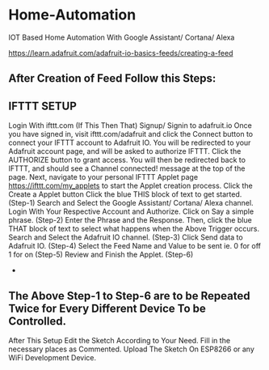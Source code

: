 # Home-Automation
IOT Based Home Automation With Google Assistant/ Cortana/ Alexa

https://learn.adafruit.com/adafruit-io-basics-feeds/creating-a-feed



After Creation of Feed Follow this Steps:
-
IFTTT SETUP
-

  Login With ifttt.com (If This Then That)
  Signup/ Signin to adafruit.io
  Once you have signed in, visit ifttt.com/adafruit and click the Connect button to connect your IFTTT account to Adafruit IO.
  You will be redirected to your Adafruit account page, and will be asked to authorize IFTTT. Click the AUTHORIZE button to grant access.
  You will then be redirected back to IFTTT, and should see a Channel connected! message at the top of the page.
  Next, navigate to your personal IFTTT Applet page https://ifttt.com/my_applets to start the Applet creation process.
  Click the Create a Applet button
  Click the blue THIS block of text to get started. (Step-1)
  Search and Select the Google Assistant/ Cortana/ Alexa channel.
  Login With Your Respective Account and Authorize.
  Click on Say a simple phrase. (Step-2)
  Enter the Phrase and the Response.
  Then, click the blue THAT block of text to select what happens when the Above Trigger occurs.
  Search and Select the Adafruit IO channel. (Step-3)
  Click Send data to Adafruit IO. (Step-4)
  Select the Feed Name and Value to be sent ie. 0 for off 1 for on (Step-5)
  Review and Finish the Applet. (Step-6)

-
The Above Step-1 to Step-6 are to be Repeated Twice for Every Different Device To be Controlled.
-
After This Setup Edit the Sketch According to Your Need.
Fill in the necessary places as Commented. 
Upload The Sketch On ESP8266 or any WiFi Development Device.
